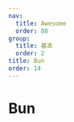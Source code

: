```yaml
---
nav:
  title: Awesome
  order: 80
group:
  title: 基本
  order: 2
title: Bun
order: 14
---
```


# Bun

